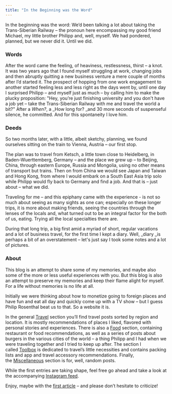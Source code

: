 ```yaml
---
title: "In the Beginning was the Word"
---
```



In the beginning was the word: We’d been talking a lot about taking the Trans-Siberian Railway – the pronoun here encompassing my good friend Michael, my little brother Philipp and, well, myself. We had pondered, planned, but we never did it. Until we did.

### Words

After the word came the feeling, of heaviness, restlessness, thirst – a knot. It was two years ago that I found myself struggling at work, changing jobs and then abruptly quitting a new business venture a mere couple of months after I’d started it. The prospect of hopping from one work engagement to another started feeling less and less right as the days went by, until one day I surprised Philipp – and myself just as much – by calling him to make the plucky proposition: "Hey, you’re just finishing university and you don't have a job yet – take the Trans-Siberian Railway with me and travel the world a bit?" After a _When?_, a _How long for? _and 30 more seconds of suspenseful silence, he committed. And for this spontaneity I love him.

### Deeds

So two months later, with a little, albeit sketchy, planning, we found ourselves sitting on the train to Vienna, Austria – our first stop.

The plan was to travel from Ketsch, a little town close to Heidelberg, in Baden-Wuerttemberg, Germany – and the place we grew up – to Beijing, China, through eastern Europe, Russia and Mongolia, using no other means of transport but trains. Then on from China we would see Japan and Taiwan and Hong Kong, from where I would embark on a South East Asia trip solo while Philipp would fly back to Germany and find a job. And that is – just about – what we did.

Traveling for me – and this epiphany came with the experience - is not so much about seeing as many sights as one can; especially on these longer trips, it is more about making friends, seeing the countries through the lenses of the locals and, what turned out to be an integral factor for the both of us, eating. Trying all the local specialties there are.

During that long trip, a big first amid a myriad of short, regular vacations and a lot of business travel, for the first time I kept a diary. Well, _diary _is perhaps a bit of an overstatement – let's just say I took some notes and a lot of pictures.

### About

This blog is an attempt to share some of my memories, and maybe also some of the more or less useful experiences with you. But this blog is also an attempt to preserve my memories and keep their flame alight for myself. For a life without memories is no life at all.

Initially we were thinking about how to monetize going to foreign places and have fun and eat all day and quickly come up with a TV show – but I guess Philip Rosenthal beat us to that. So a website it is.

In the general [Travel](/travel/) section you’ll find travel posts sorted by region and location. It is mostly recommendations of places I liked, flavored with personal stories and experiences. There is also a [Food](/?cat_ID=2) section, containing restaurant or food recommendations, as well as a series of posts about burgers in the various cities of the world – a thing Philipp and I had when we were traveling together and I tried to keep up after. The section I called [Toolbox](/?cat_ID=4) is dedicated to travel’s little necessities and contains packing lists and app and travel accessory recommendations. Finally, the [Miscellaneous](/?cat_ID=1) section is for, well, random posts.

While the first entries are taking shape, feel free go ahead and take a look at the accompanying [Instagram feed](https://www.instagram.com/jlxq0/).

Enjoy, maybe with the [first article](/miscellaneous/conquer-the-world/) – and please don’t hesitate to criticize!
